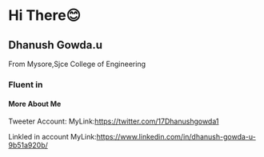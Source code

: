 # Hi There😊

## Dhanush Gowda.u
From Mysore,Sjce College of Engineering

### Fluent in


#### More About Me
Tweeter Account:
MyLink:https://twitter.com/17Dhanushgowda1


Linkled in account
MyLink:https://www.linkedin.com/in/dhanush-gowda-u-9b51a920b/
